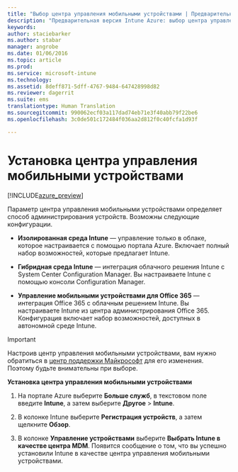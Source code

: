 ```yaml
---
title: "Выбор центра управления мобильными устройствами | Предварительная версия Intune Azure | Документация Майкрософт"
description: "Предварительная версия Intune Azure: выбор центра управления мобильными устройствами в Intune. "
keywords: 
author: staciebarker
ms.author: stabar
manager: angrobe
ms.date: 01/06/2016
ms.topic: article
ms.prod: 
ms.service: microsoft-intune
ms.technology: 
ms.assetid: 8deff871-5dff-4767-9484-647428998d82
ms.reviewer: dagerrit
ms.suite: ems
translationtype: Human Translation
ms.sourcegitcommit: 990062ecf03a117dad74eb71e3f40abb79f22be6
ms.openlocfilehash: 3c0de501c172484f036aa2d812f0c40fcfa1d93f

---
```


# <a name="set-the-mobile-device-management-authority"></a>Установка центра управления мобильными устройствами 

[!INCLUDE[azure_preview](../includes/azure_preview.md)]

Параметр центра управления мобильными устройствами определяет способ администрирования устройств. Возможны следующие конфигурации.

- **Изолированная среда Intune** — управление только в облаке, которое настраивается с помощью портала Azure. Включает полный набор возможностей, которые предлагает Intune.

- **Гибридная среда Intune** — интеграция облачного решения Intune с System Center Configuration Manager. Вы настраиваете Intune с помощью консоли Configuration Manager.

- **Управление мобильными устройствами для Office 365** — интеграция Office 365 с облачным решением Intune. Вы настраиваете Intune из центра администрирования Office 365. Конфигурация включает набор возможностей, доступных в автономной среде Intune.

>[!IMPORTANT]
>Настроив центр управления мобильными устройствами, вам нужно обратиться в [центр поддержки Майкрософт](https://docs.microsoft.com/intune/troubleshoot/how-to-get-support-for-microsoft-intune) для его изменения. Поэтому будьте внимательны при выборе.

**Установка центра управления мобильными устройствами**

1. На портале Azure выберите **Больше служб**, в текстовом поле введите **Intune**, а затем выберите **Другое** > **Intune**.

2. В колонке Intune выберите **Регистрация устройств**, а затем щелкните **Обзор**.

3. В колонке **Управление устройствами** выберите **Выбрать Intune в качестве центра MDM**. Появится сообщение о том, что вы успешно установили Intune в качестве центра управления мобильными устройствами.



<!--HONumber=Feb17_HO1-->


